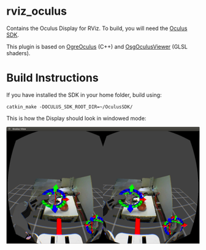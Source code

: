 rviz_oculus
===========

Contains the Oculus Display for RViz. To build, you will need the [Oculus SDK](developer.oculusvr.com).

This plugin is based on [OgreOculus](https://bitbucket.org/rajetic/ogreoculus) (C++)
and [OsgOculusViewer](https://github.com/bjornblissing/osgoculusviewer) (GLSL shaders).

Build Instructions
==================

If you have installed the SDK in your home folder, build using:

```
catkin_make -DOCULUS_SDK_ROOT_DIR=~/OculusSDK/
```

This is how the Display should look in windowed mode:

![ScreenShot](doc/screenshot.png)
